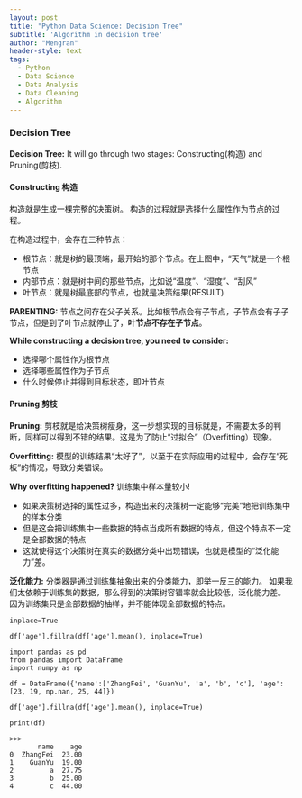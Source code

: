 ```yaml
---
layout: post
title: "Python Data Science: Decision Tree"
subtitle: 'Algorithm in decision tree' 
author: "Mengran"
header-style: text
tags:
  - Python
  - Data Science
  - Data Analysis
  - Data Cleaning
  - Algorithm
---
```


### Decision Tree

**Decision Tree:** It will go through two stages: Constructing(构造) and Pruning(剪枝).


#### Constructing 构造

构造就是生成一棵完整的决策树。 构造的过程就是选择什么属性作为节点的过程。

在构造过程中，会存在三种节点：
- 根节点：就是树的最顶端，最开始的那个节点。在上图中，“天气”就是一个根节点
- 内部节点：就是树中间的那些节点，比如说“温度”、“湿度”、“刮风”
- 叶节点：就是树最底部的节点，也就是决策结果(RESULT)

**PARENTING:** 节点之间存在父子关系。比如根节点会有子节点，子节点会有子子节点，但是到了叶节点就停止了，**叶节点不存在子节点**。

**While constructing a decision tree, you need to consider:**
- 选择哪个属性作为根节点
- 选择哪些属性作为子节点
- 什么时候停止并得到目标状态，即叶节点

#### Pruning 剪枝

**Pruning:** 剪枝就是给决策树瘦身，这一步想实现的目标就是，不需要太多的判断，同样可以得到不错的结果。这是为了防止“过拟合”（Overfitting）现象。

**Overfitting:** 模型的训练结果“太好了”，以至于在实际应用的过程中，会存在“死板”的情况，导致分类错误。

**Why overfitting happened?** 训练集中样本量较小!
- 如果决策树选择的属性过多，构造出来的决策树一定能够“完美”地把训练集中的样本分类
- 但是这会把训练集中一些数据的特点当成所有数据的特点，但这个特点不一定是全部数据的特点
- 这就使得这个决策树在真实的数据分类中出现错误，也就是模型的“泛化能力”差。

**泛化能力:**
分类器是通过训练集抽象出来的分类能力，即举一反三的能力。
如果我们太依赖于训练集的数据，那么得到的决策树容错率就会比较低，泛化能力差。
因为训练集只是全部数据的抽样，并不能体现全部数据的特点。


`inplace=True`

`df['age'].fillna(df['age'].mean(), inplace=True)`

```vim
import pandas as pd
from pandas import DataFrame
import numpy as np

df = DataFrame({'name':['ZhangFei', 'GuanYu', 'a', 'b', 'c'], 'age': [23, 19, np.nan, 25, 44]})

df['age'].fillna(df['age'].mean(), inplace=True)

print(df)

>>>
       name    age
0  ZhangFei  23.00
1    GuanYu  19.00
2         a  27.75
3         b  25.00
4         c  44.00
```
